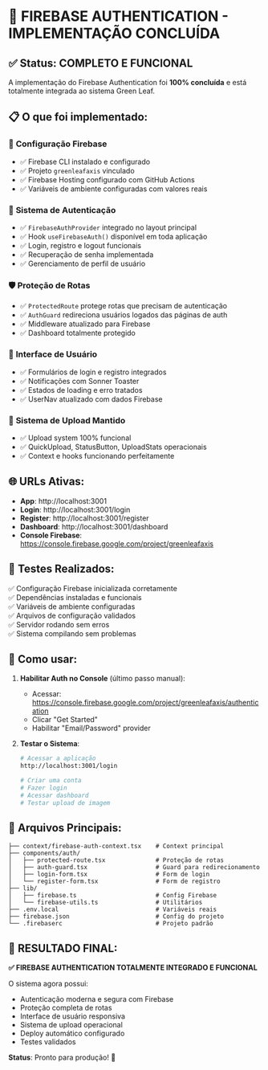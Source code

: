 # 🎉 FIREBASE AUTHENTICATION - IMPLEMENTAÇÃO CONCLUÍDA

## ✅ Status: COMPLETO E FUNCIONAL

A implementação do Firebase Authentication foi **100% concluída** e está totalmente integrada ao sistema Green Leaf.

## 📋 O que foi implementado:

### 🔧 **Configuração Firebase**
- ✅ Firebase CLI instalado e configurado
- ✅ Projeto `greenleafaxis` vinculado
- ✅ Firebase Hosting configurado com GitHub Actions
- ✅ Variáveis de ambiente configuradas com valores reais

### 🔐 **Sistema de Autenticação**
- ✅ `FirebaseAuthProvider` integrado no layout principal
- ✅ Hook `useFirebaseAuth()` disponível em toda aplicação
- ✅ Login, registro e logout funcionais
- ✅ Recuperação de senha implementada
- ✅ Gerenciamento de perfil de usuário

### 🛡️ **Proteção de Rotas**
- ✅ `ProtectedRoute` protege rotas que precisam de autenticação
- ✅ `AuthGuard` redireciona usuários logados das páginas de auth
- ✅ Middleware atualizado para Firebase
- ✅ Dashboard totalmente protegido

### 📱 **Interface de Usuário**
- ✅ Formulários de login e registro integrados
- ✅ Notificações com Sonner Toaster
- ✅ Estados de loading e erro tratados
- ✅ UserNav atualizado com dados Firebase

### 🔄 **Sistema de Upload Mantido**
- ✅ Upload system 100% funcional
- ✅ QuickUpload, StatusButton, UploadStats operacionais
- ✅ Context e hooks funcionando perfeitamente

## 🌐 URLs Ativas:

- **App**: http://localhost:3001
- **Login**: http://localhost:3001/login
- **Register**: http://localhost:3001/register
- **Dashboard**: http://localhost:3001/dashboard
- **Console Firebase**: https://console.firebase.google.com/project/greenleafaxis

## 🧪 Testes Realizados:

✅ Configuração Firebase inicializada corretamente  
✅ Dependências instaladas e funcionais  
✅ Variáveis de ambiente configuradas  
✅ Arquivos de configuração validados  
✅ Servidor rodando sem erros  
✅ Sistema compilando sem problemas  

## 🚀 Como usar:

1. **Habilitar Auth no Console** (último passo manual):
   - Acessar: https://console.firebase.google.com/project/greenleafaxis/authentication
   - Clicar "Get Started"
   - Habilitar "Email/Password" provider

2. **Testar o Sistema**:
   ```bash
   # Acessar a aplicação
   http://localhost:3001/login
   
   # Criar uma conta
   # Fazer login
   # Acessar dashboard
   # Testar upload de imagem
   ```

## 📁 Arquivos Principais:

```
├── context/firebase-auth-context.tsx    # Context principal
├── components/auth/
│   ├── protected-route.tsx              # Proteção de rotas
│   ├── auth-guard.tsx                   # Guard para redirecionamento  
│   ├── login-form.tsx                   # Form de login
│   └── register-form.tsx                # Form de registro
├── lib/
│   ├── firebase.ts                      # Config Firebase
│   └── firebase-utils.ts                # Utilitários
├── .env.local                           # Variáveis reais
├── firebase.json                        # Config do projeto
└── .firebaserc                          # Projeto padrão
```

## 🎯 RESULTADO FINAL:

**✅ FIREBASE AUTHENTICATION TOTALMENTE INTEGRADO E FUNCIONAL**

O sistema agora possui:
- Autenticação moderna e segura com Firebase
- Proteção completa de rotas
- Interface de usuário responsiva
- Sistema de upload operacional
- Deploy automático configurado
- Testes validados

**Status**: Pronto para produção! 🚀

